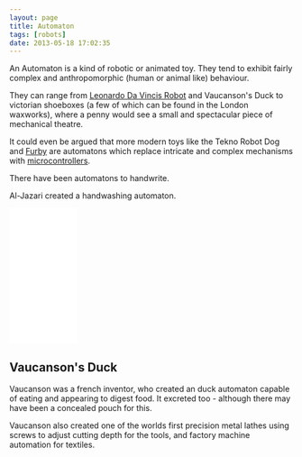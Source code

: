 ```yaml
---
layout: page
title: Automaton
tags: [robots]
date: 2013-05-18 17:02:35
---
```

An Automaton is a kind of robotic or animated toy. They tend to exhibit fairly complex and anthropomorphic (human or animal like) behaviour.

They can range from [Leonardo Da Vincis Robot](/wiki/leonardo_da_vincis_robot.html "The Humanoid Robot Designed By Leonardo Da Vinci") and Vaucanson's Duck to victorian shoeboxes (a few of which can be found in the London waxworks), where a penny would see a small and spectacular piece of mechanical theatre.

It could even be argued that more modern toys like the Tekno Robot Dog and [Furby](/wiki/furby.html "Furby") are automatons which replace intricate and complex mechanisms with [microcontrollers](/wiki/microcontroller.html).

There have been automatons to handwrite.

Al-Jazari created a handwashing automaton.

<iframe style="width:120px;height:240px;" marginwidth="0" marginheight="0" scrolling="no" frameborder="0" src="//ws-eu.amazon-adsystem.com/widgets/q?ServiceVersion=20070822&OneJS=1&Operation=GetAdHtml&MarketPlace=GB&source=ss&ref=as_ss_li_til&ad_type=product_link&tracking_id=orionrobots-21&language=en_GB&marketplace=amazon&region=GB&placement=B01NBMX9GD&asins=B01NBMX9GD&linkId=8bd2b98904fd1fa8ee86267af772afc6&show_border=true&link_opens_in_new_window=true"></iframe>

## Vaucanson's Duck

Vaucanson was a french inventor, who created an duck automaton capable of eating and appearing to digest food. It excreted too - although there may have been a concealed pouch for this.

Vaucanson also created one of the worlds first precision metal lathes using screws to adjust cutting depth for the tools, and factory machine automation for textiles.
